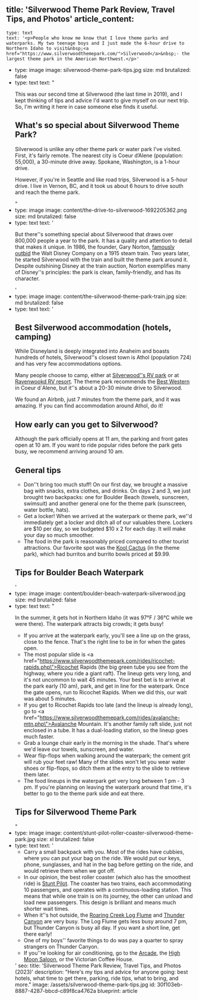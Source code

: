 title: 'Silverwood Theme Park Review, Travel Tips, and Photos'
article_content:
  -
    type: text
    text: '<p>People who know me know that I love theme parks and waterparks. My two teenage boys and I just made the 6-hour drive to Northern Idaho to visit&nbsp;<a href="https://www.silverwoodthemepark.com/">Silverwood</a>&nbsp;- the largest theme park in the American Northwest.</p>'
  -
    type: image
    image: silverwood-theme-park-tips.jpg
    size: md
    brutalized: false
  -
    type: text
    text: "<p>This was our second time at Silverwood (the last time in 2019), and I kept thinking of tips and advice I'd want to give myself on our next trip. So, I'm writing it here in case someone else finds it useful.</p><h2>What's so special about Silverwood Theme Park?</h2><p>Silverwood is unlike any other theme park or water park I've visited. First, it's fairly remote. The nearest city is Coeur d’Alene (population: 55,000), a 30-minute drive away. Spokane, Washington, is a 1-hour drive.</p><p>However, if you're in Seattle and like road trips, Silverwood is a 5-hour drive. I live in Vernon, BC, and it took us about 6 hours to drive south and reach the theme park.</p>"
  -
    type: image
    image: content/the-drive-to-silverwood-1692205362.png
    size: md
    brutalized: false
  -
    type: text
    text: '<p>But there''s something special about Silverwood that draws over 800,000 people a year to the park. It has a quality and attention to detail that makes it unique. In 1986, the founder, Gary Norton,&nbsp;<a href="https://www.silverwoodexpress.com/2018/04/04/a-step-back-into-yesteryear/">famously outbid</a>&nbsp;the Walt Disney Company on a 1915 steam train. Two years later, he started Silverwood with the train and built the theme park around it. Despite outshining Disney at the train auction, Norton exemplifies many of Disney''s principles: the park is clean, family-friendly, and has its character.</p>'
  -
    type: image
    image: content/the-silverwood-theme-park-train.jpg
    size: md
    brutalized: false
  -
    type: text
    text: '<h2>Best Silverwood accommodation (hotels, camping)</h2><p>While Disneyland is deeply integrated into Anaheim and boasts hundreds of hotels, Silverwood''s closest town is Athol (population 724) and has very few accommodations options.</p><p>Many people choose to camp, either at <a href="https://www.silverwoodthemepark.com/lodging/">Silverwood''s RV park</a>&nbsp;or at <a href="https://ravenwoodrvresort.com/">Ravenwookd RV resort</a>. The theme park recommends the <a href="https://www.cdainn.com/">Best Western</a> in Coeur d`Alene, but it''s about a 20-30 minute drive to Silverwood.</p><p>We found an Airbnb, just 7 minutes from the theme park, and it was amazing. If you can find accommodation around Athol, do it!</p><h2>How early can you get to Silverwood?</h2><p>Although the park officially opens at 11 am, the parking and front gates open at 10 am. If you want to ride popular rides before the park gets busy, we recommend arriving around 10 am.</p><h2>General tips</h2><ul><li>Don''t bring too much stuff! On our first day, we brought a massive bag with snacks, extra clothes, and drinks. On days 2 and 3, we just brought two backpacks: one for Boulder Beach (towels, sunscreen, swimsuit) and another general one for the theme park (sunscreen, water bottle, hats).</li><li>Get a locker! When we arrived at the waterpark or theme park, we''d immediately get a locker and ditch all of our valuables there. Lockers are $10 per day, so we budgeted $10 x 2 for each day. It will make your day so much smoother.</li><li>The food in the park is reasonably priced compared to other tourist attractions. Our favorite spot was the <a href="https://www.silverwoodthemepark.com/things-to-do/dining.php">Kool&nbsp;Cactus</a>&nbsp;(in the theme park), which had burritos and burrito bowls priced at $9.99.&nbsp;</li></ul><h2>Tips for Boulder Beach Waterpark</h2>'
  -
    type: image
    image: content/boulder-beach-waterpark-silverwood.jpg
    size: md
    brutalized: false
  -
    type: text
    text: "<p>In the summer, it gets hot in Northern Idaho (it was 97°F / 36°C while we were there). The waterpark attracts big crowds; it gets busy!</p><ul><li>If you arrive at the waterpark early, you'll see a line up on the grass, close to the fence. That's the right line to be in for when the gates open.</li><li>The most popular slide is <a href=\"https://www.silverwoodthemepark.com/rides/ricochet-rapids.php\">Ricochet Rapids</a>&nbsp;(the big green tube you see from the highway, where you ride a giant raft). The lineup gets very long, and it's not uncommon to wait 45 minutes. Your best bet is to arrive at the park early (10 am), park, and get in line for the waterpark. Once the gate opens, run to Ricochet Rapids. When we did this, our wait was about 5 minutes.<br></li><li>If you get to Ricochet Rapids too late (and the lineup is already long), go to <a href=\"https://www.silverwoodthemepark.com/rides/avalanche-mtn.php\">Avalanche Mountain</a>. It's another family raft slide, just not enclosed in a tube. It has a dual-loading station, so the lineup goes much faster.</li><li>Grab a lounge chair early in the morning in the shade. That's where we'd leave our towels, sunscreen, and water.</li><li>Wear flip-flops when walking around the waterpark; the cement grit will rub your feet raw! Many of the slides won't let you wear water shoes or flip-flops, so ditch them at the entry to the slide to retrieve them later.</li><li>The food lineups in the waterpark get very long between 1 pm - 3 pm. If you're planning on leaving the waterpark around that time, it's better to go to the theme park side and eat there.</li></ul><h2>Tips for Silverwood Theme Park</h2>"
  -
    type: image
    image: content/stunt-pilot-roller-coaster-silverwood-theme-park.jpg
    size: xl
    brutalized: false
  -
    type: text
    text: '<ul><li>Carry a small backpack with you. Most of the rides have cubbies, where you can put your bag on the ride. We would put our keys, phone, sunglasses, and hat in the bag before getting on the ride, and would retrieve them when we got off.</li><li>In our opinion, the best roller coaster (which also has the smoothest ride) is <a href="https://www.silverwoodthemepark.com/rides/stunt-pilot.php">Stunt Pilot</a>. The coaster has two trains, each accommodating 10 passengers, and operates with a continuous-loading station. This means that while one train is on its journey, the other can unload and load new passengers. This design is brilliant and means much shorter wait times.</li><li>When it''s hot outside, the <a href="https://www.silverwoodthemepark.com/rides/log-flume.php">Roaring Creek Log Flume</a> and <a href="https://www.silverwoodthemepark.com/rides/thunder-canyon.php">Thunder Canyon</a> are very busy. The Log Flume gets less busy around 7 pm, but Thunder Canyon is busy all day. If you want a short line, get there early!</li><li>One of my boys'' favorite things to do was pay a quarter to spray strangers on Thunder Canyon.&nbsp;</li><li>If you''re looking for air conditioning, go to the <a href="https://www.silverwoodthemepark.com/things-to-do/games.php">Arcade</a>, the <a href="https://www.silverwoodthemepark.com/things-to-do/high-moon-saloon.php">High Moon Saloon</a>, or the Victorian Coffee House.</li></ul>'
seo:
  title: 'Silverwood Theme Park Review, Travel Tips, and Photos (2023)'
  description: "Here's my tips and advice for anyone going: best hotels, what time to get there, parking, ride tips, what to bring, and more."
  image: /assets/silverwood-theme-park-tips.jpg
id: 30f103eb-8887-4287-bbcd-c89f8ca4762a
blueprint: article
